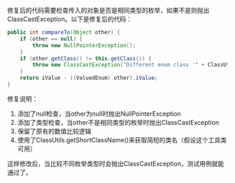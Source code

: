 修复后的代码需要检查传入的对象是否是相同类型的枚举，如果不是则抛出ClassCastException。以下是修复后的代码：

```java
public int compareTo(Object other) {
    if (other == null) {
        throw new NullPointerException();
    }
    if (other.getClass() != this.getClass()) {
        throw new ClassCastException("Different enum class '" + ClassUtils.getShortClassName(other.getClass()) + "'");
    }
    return iValue - ((ValuedEnum) other).iValue;
}
```

修复说明：
1. 添加了null检查，当other为null时抛出NullPointerException
2. 添加了类型检查，当other不是相同类型的枚举时抛出ClassCastException
3. 保留了原有的数值比较逻辑
4. 使用了ClassUtils.getShortClassName()来获取简短的类名（假设这个工具类可用）

这样修改后，当比较不同枚举类型时会抛出ClassCastException，测试用例就能通过了。